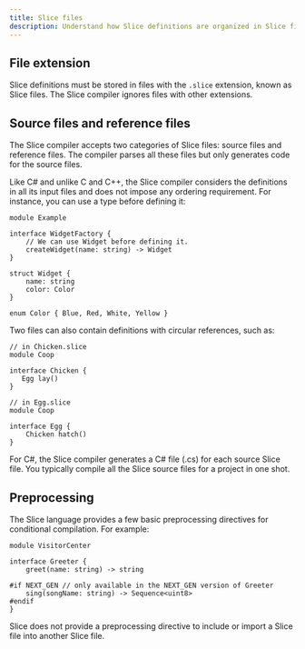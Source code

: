 ```yaml
---
title: Slice files
description: Understand how Slice definitions are organized in Slice files.
---
```


## File extension

Slice definitions must be stored in files with the `.slice` extension, known as Slice files. The Slice compiler ignores
files with other extensions.

## Source files and reference files

The Slice compiler accepts two categories of Slice files: source files and reference files. The compiler parses all
these files but only generates code for the source files.

Like C# and unlike C and C++, the Slice compiler considers the definitions in all its input files and does not impose
any ordering requirement. For instance, you can use a type before defining it:

```slice
module Example

interface WidgetFactory {
    // We can use Widget before defining it.
    createWidget(name: string) -> Widget
}

struct Widget {
    name: string
    color: Color
}

enum Color { Blue, Red, White, Yellow }
```

Two files can also contain definitions with circular references, such as:

```slice {% addMode=true %}
// in Chicken.slice
module Coop

interface Chicken {
   Egg lay()
}
```

```slice {% addMode=true %}
// in Egg.slice
module Coop

interface Egg {
    Chicken hatch()
}
```

For C#, the Slice compiler generates a C# file (.cs) for each source Slice file. You typically compile all the Slice
source files for a project in one shot.

## Preprocessing

The Slice language provides a few basic preprocessing directives for conditional compilation. For example:

```slice {% addMode=true %}
module VisitorCenter

interface Greeter {
    greet(name: string) -> string

#if NEXT_GEN // only available in the NEXT_GEN version of Greeter
    sing(songName: string) -> Sequence<uint8>
#endif
}
```

Slice does not provide a preprocessing directive to include or import a Slice file into another Slice file.
